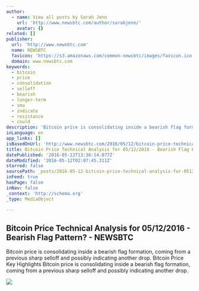 ```yaml
---
author:
  - name: View all posts by Sarah Jenn
    url: 'http://www.newsbtc.com/author/sarahjenn/'
    avatar: {}
related: []
publisher:
  url: 'http://www.newsbtc.com'
  name: NEWSBTC
  favicon: 'https://s3.amazonaws.com/common-newsbtc/images/favicon.ico'
  domain: www.newsbtc.com
keywords:
  - bitcoin
  - price
  - consolidation
  - selloff
  - bearish
  - longer-term
  - sma
  - indicate
  - resistance
  - could
description: 'Bitcoin price is consolidating inside a bearish flag formation, coming from a previous sharp selloff and possibly indicating another drop. Bitcoin Price Key Highlights Bitcoin price is consolidating inside a bearish flag formation, coming from a previous sharp selloff and possibly indicating another drop.'
inLanguage: en
app_links: []
isBasedOnUrl: 'http://www.newsbtc.com/2016/05/12/bitcoin-price-technical-analysis-05122016-bearish-flag-pattern/'
title: Bitcoin Price Technical Analysis for 05/12/2016 - Bearish Flag Pattern? - NEWSBTC
datePublished: '2016-05-12T13:36:14.877Z'
dateModified: '2016-05-12T02:07:45.311Z'
starred: false
sourcePath: _posts/2016-05-12-bitcoin-price-technical-analysis-for-05122016-bearish-fl.md
inFeed: true
hasPage: false
inNav: false
_context: 'http://schema.org'
_type: MediaObject

---
```

<article style=""><h1>Bitcoin Price Technical Analysis for 05/12/2016 - Bearish Flag Pattern? - NEWSBTC</h1><p>Bitcoin price is consolidating inside a bearish flag formation, coming from a previous sharp selloff and possibly indicating another drop. Bitcoin Price Key Highlights Bitcoin price is consolidating inside a bearish flag formation, coming from a previous sharp selloff and possibly indicating another drop.</p><img src="http://s3.amazonaws.com/main-newsbtc-images/2016/05/12024717/160512_btcusd.png" /></article>